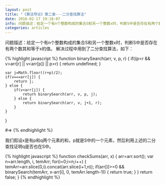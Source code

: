 ```yaml
---
layout: post
title: "《算法导论》第二章---二分查找算法"
date: 2016-02-17 19:18:07
info: 问题描述：给定一个有n个整数构成的集合S和另一个整数x时，判断S中是否存在有两个数其和等于x的值。
categories: articles
---
```


问题描述：给定一个有n个整数构成的集合S和另一个整数x时，判断S中是否存在有两个数其和等于x的值。
解决过程中用到了二分查找算法，如下：

{% highlight javascript %}
function binarySearch(arr, v, p, r) {
    if((p<r && v>arr[r] || v<arr[p]) || p>r) {
        return undefined;
    }

    var j=Math.floor((r+p)/2);
    if(v===arr[j]) {
        return j;
    } else {
        if(v<arr[j]) {
            return binarySearch(arr, v, p, j);
        } else {
            return binarySearch(arr, v, j+1, r);
        }
    }    
}

#=> 
{% endhighlight %}

我们假设x是有p和q两个元素的和，p就是S中的一个元素，然后利用上述的二分查找证明q是否也在S中。

{% highlight javascript %}
function checkSums(arr, x) {
    arr=arr.sort();
    var n=arr.length, i, temArr;
    for(i=0;i<n;i++) {
        temArr=arr.slice(0,i).concat(arr.slice(i+1,n));
        if(arr[i]>=0 && binarySearch(temArr, x-arr[i], 0, temArr.length-1)) {
            return true;
        }
    }
    return false;
}
{% endhighlight %}



